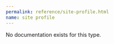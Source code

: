 ```yaml
---
permalink: reference/site-profile.html
name: site profile
---
```


No documentation exists for this type.